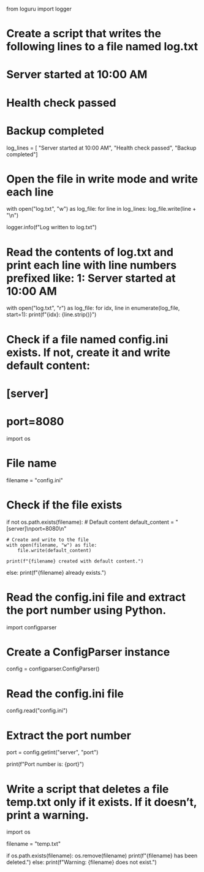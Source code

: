 from loguru import logger

# Create a script that writes the following lines to a file named log.txt
# Server started at 10:00 AM
# Health check passed
# Backup completed

log_lines = [
    "Server started at 10:00 AM",
    "Health check passed",
    "Backup completed"]

# Open the file in write mode and write each line
with open("log.txt", "w") as log_file:
    for line in log_lines:
        log_file.write(line + "\n")

logger.info(f"Log written to log.txt")


# Read the contents of log.txt and print each line with line numbers prefixed like: 1: Server started at 10:00 AM

with open("log.txt", "r") as log_file:
    for idx, line in enumerate(log_file, start=1):
        print(f"{idx}: {line.strip()}")

# Check if a file named config.ini exists. If not, create it and write default content:
# [server]
# port=8080

import os

# File name
filename = "config.ini"

# Check if the file exists
if not os.path.exists(filename):
    # Default content
    default_content = "[server]\nport=8080\n"
    
    # Create and write to the file
    with open(filename, "w") as file:
        file.write(default_content)
    
    print(f"{filename} created with default content.")
else:
    print(f"{filename} already exists.")

# Read the config.ini file and extract the port number using Python.

import configparser

# Create a ConfigParser instance
config = configparser.ConfigParser()

# Read the config.ini file
config.read("config.ini")

# Extract the port number
port = config.getint("server", "port")

print(f"Port number is: {port}")


# Write a script that deletes a file temp.txt only if it exists. If it doesn’t, print a warning.

import os

filename = "temp.txt"

if os.path.exists(filename):
    os.remove(filename)
    print(f"{filename} has been deleted.")
else:
    print(f"Warning: {filename} does not exist.")